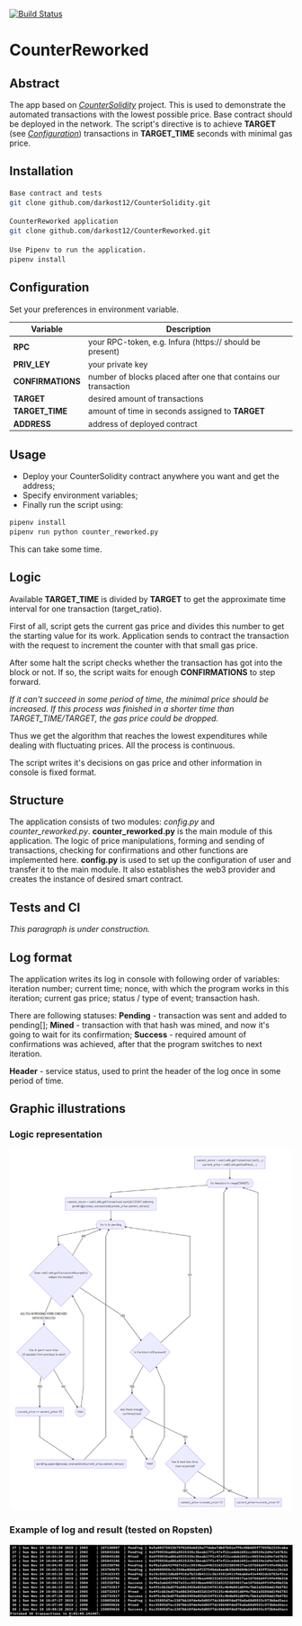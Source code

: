 [![Build Status](https://travis-ci.com/darkost12/CounterReworked.svg?branch=master)](https://travis-ci.com/darkost12/CounterReworked)

# CounterReworked

## Abstract
The app based on [*CounterSolidity*](github.com/darkost12/CounterSolidity) project. This is used to demonstrate the automated transactions with the lowest possible price.
Base contract should be deployed in the network. The script's directive is to achieve **TARGET** (see [*Configuration*](github.com/darkost12/CounterReworked#Configuration)) transactions in **TARGET_TIME** seconds with minimal gas price.

## Installation
```bash
Base contract and tests
git clone github.com/darkost12/CounterSolidity.git

CounterReworked application
git clone github.com/darkost12/CounterReworked.git

Use Pipenv to run the application.
pipenv install
```

## Configuration
Set your preferences in environment variable.

| Variable | Description |
| --- | --- |
| **RPC** | your RPC-token, e.g. Infura (https:// should be present) |
| **PRIV_LEY** | your private key |
| **CONFIRMATIONS** | number of blocks placed after one that contains our transaction |
| **TARGET** | desired amount of transactions |
| **TARGET_TIME** | amount of time in seconds assigned to **TARGET** |
| **ADDRESS** | address of deployed contract |

## Usage
* Deploy your CounterSolidity contract anywhere you want and get the address;
* Specify environment variables;
* Finally run the script using:
```bash
pipenv install
pipenv run python counter_reworked.py
```
This can take some time.

## Logic
Available **TARGET_TIME** is divided by **TARGET** to get the approximate time interval for one transaction (target_ratio).

First of all, script gets the current gas price and divides this number to get the starting value for its work. Application sends to contract the transaction with the request to increment the counter with that small gas price.

After some halt the script checks whether the transaction has got into the block or not. If so, the script waits for enough **CONFIRMATIONS** to step forward.

*If it can't succeed in some period of time, the minimal price should be increased.
If this process was finished in a shorter time than TARGET_TIME/TARGET,
the gas price could be dropped.*

Thus we get the algorithm that reaches the lowest expenditures while dealing with fluctuating prices. All the process is continuous.

The script writes it's decisions on gas price and other information in console is fixed format.

## Structure
The application consists of two modules: *config.py* and *counter_reworked.py*.
**counter_reworked.py** is the main module of this application. The logic of price manipulations, forming and sending of transactions, checking for confirmations and other functions are implemented here.
**config.py** is used to set up the configuration of user and transfer it to the main module. It also establishes the web3 provider and creates the instance of desired smart contract.

## Tests and CI
*This paragraph is under construction.*

## Log format
The application writes its log in console with following order of variables:
iteration number;
current time;
nonce, with which the program works in this iteration;
current gas price;
status / type of event;
transaction hash.

There are following statuses:
**Pending** - transaction was sent and added to pending[];
**Mined** - transaction with that hash was mined, and now it's going to wait for its confirmation;
**Success** - required amount of confirmations was achieved, after that the program switches to next iteration.

**Header** - service status, used to print the header of the log once in some period of time. 

## Graphic illustrations

### Logic representation
![Logic illustration](logic.png)

### Example of log and result (tested on Ropsten)
![Example](result.png)
